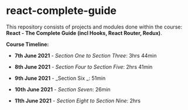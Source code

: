 # react-complete-guide

This repository consists of projects and modules done within the course: **React - The Complete Guide (incl Hooks, React Router, Redux)**.

 **Course Timeline:**
 
* **7th June 2021** - _Section One to Section Three_: 3hrs 44min  
 
* **8th June 2021** - _Section Four to Section Five_: 2hrs 41min 
 
* **9th June 2021** - _Section Six _: 51min 

* **10th June 2021** - _Section Seven_: 26min 

* **11th June 2021** - _Section Eight to Section Nine_: 2hrs 

